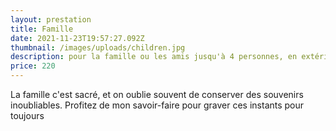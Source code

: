 ```yaml
---
layout: prestation
title: Famille
date: 2021-11-23T19:57:27.092Z
thumbnail: /images/uploads/children.jpg
description: pour la famille ou les amis jusqu'à 4 personnes, en extérieur ou en studio
price: 220
---
```

<!--StartFragment-->

La famille c'est sacré, et on oublie souvent de conserver des souvenirs inoubliables. Profitez de mon savoir-faire pour graver ces instants pour toujours

<!--EndFragment-->